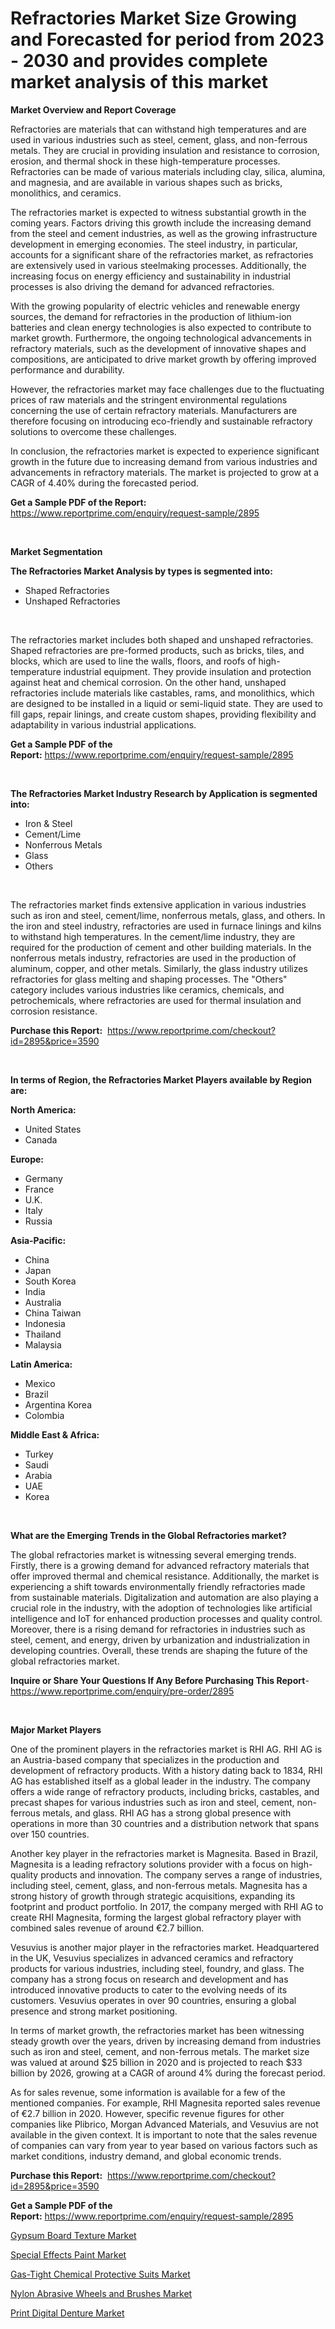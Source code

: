 <p><h1>Refractories Market Size Growing and Forecasted for period from 2023 - 2030 and provides complete market analysis of this market</h1></p><p><strong>Market Overview and Report Coverage</strong></p>
<p><p>Refractories are materials that can withstand high temperatures and are used in various industries such as steel, cement, glass, and non-ferrous metals. They are crucial in providing insulation and resistance to corrosion, erosion, and thermal shock in these high-temperature processes. Refractories can be made of various materials including clay, silica, alumina, and magnesia, and are available in various shapes such as bricks, monolithics, and ceramics.</p><p>The refractories market is expected to witness substantial growth in the coming years. Factors driving this growth include the increasing demand from the steel and cement industries, as well as the growing infrastructure development in emerging economies. The steel industry, in particular, accounts for a significant share of the refractories market, as refractories are extensively used in various steelmaking processes. Additionally, the increasing focus on energy efficiency and sustainability in industrial processes is also driving the demand for advanced refractories.</p><p>With the growing popularity of electric vehicles and renewable energy sources, the demand for refractories in the production of lithium-ion batteries and clean energy technologies is also expected to contribute to market growth. Furthermore, the ongoing technological advancements in refractory materials, such as the development of innovative shapes and compositions, are anticipated to drive market growth by offering improved performance and durability.</p><p>However, the refractories market may face challenges due to the fluctuating prices of raw materials and the stringent environmental regulations concerning the use of certain refractory materials. Manufacturers are therefore focusing on introducing eco-friendly and sustainable refractory solutions to overcome these challenges.</p><p>In conclusion, the refractories market is expected to experience significant growth in the future due to increasing demand from various industries and advancements in refractory materials. The market is projected to grow at a CAGR of 4.40% during the forecasted period.</p></p>
<p><strong>Get a Sample PDF of the Report:</strong> <a href="https://www.reportprime.com/enquiry/request-sample/2895">https://www.reportprime.com/enquiry/request-sample/2895</a></p>
<p>&nbsp;</p>
<p><strong>Market Segmentation</strong></p>
<p><strong>The Refractories Market Analysis by types is segmented into:</strong></p>
<p><ul><li>Shaped Refractories</li><li>Unshaped Refractories</li></ul></p>
<p>&nbsp;</p>
<p><p>The refractories market includes both shaped and unshaped refractories. Shaped refractories are pre-formed products, such as bricks, tiles, and blocks, which are used to line the walls, floors, and roofs of high-temperature industrial equipment. They provide insulation and protection against heat and chemical corrosion. On the other hand, unshaped refractories include materials like castables, rams, and monolithics, which are designed to be installed in a liquid or semi-liquid state. They are used to fill gaps, repair linings, and create custom shapes, providing flexibility and adaptability in various industrial applications.</p></p>
<p><strong>Get a Sample PDF of the Report:</strong>&nbsp;<a href="https://www.reportprime.com/enquiry/request-sample/2895">https://www.reportprime.com/enquiry/request-sample/2895</a></p>
<p>&nbsp;</p>
<p><strong>The Refractories Market Industry Research by Application is segmented into:</strong></p>
<p><ul><li>Iron & Steel</li><li>Cement/Lime</li><li>Nonferrous Metals</li><li>Glass</li><li>Others</li></ul></p>
<p>&nbsp;</p>
<p><p>The refractories market finds extensive application in various industries such as iron and steel, cement/lime, nonferrous metals, glass, and others. In the iron and steel industry, refractories are used in furnace linings and kilns to withstand high temperatures. In the cement/lime industry, they are required for the production of cement and other building materials. In the nonferrous metals industry, refractories are used in the production of aluminum, copper, and other metals. Similarly, the glass industry utilizes refractories for glass melting and shaping processes. The "Others" category includes various industries like ceramics, chemicals, and petrochemicals, where refractories are used for thermal insulation and corrosion resistance.</p></p>
<p><strong>Purchase this Report:</strong>&nbsp; <a href="https://www.reportprime.com/checkout?id=2895&price=3590">https://www.reportprime.com/checkout?id=2895&price=3590</a></p>
<p>&nbsp;</p>
<p><strong>In terms of Region, the Refractories Market Players available by Region are:</strong></p>
<p>
    <p> <strong> North America: </strong>
        <ul>
            <li>United States</li>
            <li>Canada</li>
        </ul>
        </p> 
    <p> <strong> Europe: </strong>
        <ul>
            <li>Germany</li>
            <li>France</li>
            <li>U.K.</li>
            <li>Italy</li>
            <li>Russia</li>
        </ul>
        </p> 
    <p> <strong> Asia-Pacific: </strong>
        <ul>
            <li>China</li>
            <li>Japan</li>
            <li>South Korea</li>
            <li>India</li>
            <li>Australia</li>
            <li>China Taiwan</li>
            <li>Indonesia</li>
            <li>Thailand</li>
            <li>Malaysia</li>
        </ul>
        </p> 
    <p> <strong> Latin America: </strong>
        <ul>
            <li>Mexico</li>
            <li>Brazil</li>
            <li>Argentina Korea</li>
            <li>Colombia</li>
        </ul>
        </p> 
    <p> <strong> Middle East & Africa: </strong>
        <ul>
            <li>Turkey</li>
            <li>Saudi</li>
            <li>Arabia</li>
            <li>UAE</li>
            <li>Korea</li>
        </ul>
    </p>
    </p>
<p>&nbsp;</p>
<p><strong>What are the Emerging Trends in the Global Refractories market?</strong></p>
<p><p>The global refractories market is witnessing several emerging trends. Firstly, there is a growing demand for advanced refractory materials that offer improved thermal and chemical resistance. Additionally, the market is experiencing a shift towards environmentally friendly refractories made from sustainable materials. Digitalization and automation are also playing a crucial role in the industry, with the adoption of technologies like artificial intelligence and IoT for enhanced production processes and quality control. Moreover, there is a rising demand for refractories in industries such as steel, cement, and energy, driven by urbanization and industrialization in developing countries. Overall, these trends are shaping the future of the global refractories market.</p></p>
<p><strong>Inquire or Share Your Questions If Any Before Purchasing This Report</strong>- <a href="https://www.reportprime.com/enquiry/pre-order/2895">https://www.reportprime.com/enquiry/pre-order/2895</a></p>
<p>&nbsp;</p>
<p><strong>Major Market Players</strong></p>
<p><p>One of the prominent players in the refractories market is RHI AG. RHI AG is an Austria-based company that specializes in the production and development of refractory products. With a history dating back to 1834, RHI AG has established itself as a global leader in the industry. The company offers a wide range of refractory products, including bricks, castables, and precast shapes for various industries such as iron and steel, cement, non-ferrous metals, and glass. RHI AG has a strong global presence with operations in more than 30 countries and a distribution network that spans over 150 countries. </p><p>Another key player in the refractories market is Magnesita. Based in Brazil, Magnesita is a leading refractory solutions provider with a focus on high-quality products and innovation. The company serves a range of industries, including steel, cement, glass, and non-ferrous metals. Magnesita has a strong history of growth through strategic acquisitions, expanding its footprint and product portfolio. In 2017, the company merged with RHI AG to create RHI Magnesita, forming the largest global refractory player with combined sales revenue of around €2.7 billion.</p><p>Vesuvius is another major player in the refractories market. Headquartered in the UK, Vesuvius specializes in advanced ceramics and refractory products for various industries, including steel, foundry, and glass. The company has a strong focus on research and development and has introduced innovative products to cater to the evolving needs of its customers. Vesuvius operates in over 90 countries, ensuring a global presence and strong market positioning.</p><p>In terms of market growth, the refractories market has been witnessing steady growth over the years, driven by increasing demand from industries such as iron and steel, cement, and non-ferrous metals. The market size was valued at around $25 billion in 2020 and is projected to reach $33 billion by 2026, growing at a CAGR of around 4% during the forecast period.</p><p>As for sales revenue, some information is available for a few of the mentioned companies. For example, RHI Magnesita reported sales revenue of €2.7 billion in 2020. However, specific revenue figures for other companies like Plibrico, Morgan Advanced Materials, and Vesuvius are not available in the given context. It is important to note that the sales revenue of companies can vary from year to year based on various factors such as market conditions, industry demand, and global economic trends.</p></p>
<p><strong>Purchase this Report:</strong>&nbsp;&nbsp;<a href="https://www.reportprime.com/checkout?id=2895&price=3590">https://www.reportprime.com/checkout?id=2895&price=3590</a></p>
<p></p>
<p><strong>Get a Sample PDF of the Report:</strong>&nbsp;<a href="https://www.reportprime.com/enquiry/request-sample/2895">https://www.reportprime.com/enquiry/request-sample/2895</a></p>
<p><p><a href="https://github.com/Chiragrp22/Market-Research-Report-List-1/blob/main/gypsum-board-texture-market.md">Gypsum Board Texture Market</a></p><p><a href="https://github.com/Chiragrp23/Market-Research-Report-List-1/blob/main/special-effects-paint-market.md">Special Effects Paint Market</a></p><p><a href="https://medium.com/@audieyost1952/analyzing-gas-tight-chemical-protective-suits-market-global-industry-perspective-and-forecast-d0b5b87c0574">Gas-Tight Chemical Protective Suits Market</a></p><p><a href="https://medium.com/@theomorar2000/nylon-abrasive-wheels-and-brushes-market-comprehensive-assessment-by-type-application-and-dc8d2523697d">Nylon Abrasive Wheels and Brushes Market</a></p><p><a href="https://medium.com/@tonikuhic/print-digital-denture-market-the-key-to-successful-business-strategy-forecast-till-2030-c42d36cd3e2a">Print Digital Denture Market</a></p></p>